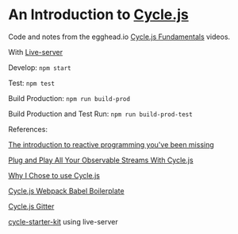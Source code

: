 # An Introduction to [Cycle.js](http://cycle.js.org/)

Code and notes from the egghead.io [Cycle.js Fundamentals](https://egghead.io/series/cycle-js-fundamentals) videos.

With [Live-server](https://github.com/tapio/live-server)

Develop: `npm start`

Test: `npm test`

Build Production: `npm run build-prod`

Build Production and Test Run: `npm run build-prod-test`

References: 

[The introduction to reactive programming you've been missing](https://gist.github.com/staltz/868e7e9bc2a7b8c1f754)

[Plug and Play All Your Observable Streams With Cycle.js](https://medium.com/@fkrautwald/plug-and-play-all-your-observable-streams-with-cycle-js-e543fc287872#.hqxnp2igj)

[Why I Chose to use Cycle.js](https://medium.com/@_cmdv_/why-i-chose-to-use-cycle-js-9156173c2752#.fgy6kgaj2)

[Cycle.js Webpack Babel Boilerplate](https://github.com/Cmdv/cycle-webpack-boilerplate)

[Cycle.js Gitter](https://gitter.im/cyclejs/cycle-core)

[cycle-starter-kit](https://github.com/erkarl/cycle-starter-kit) using live-server


